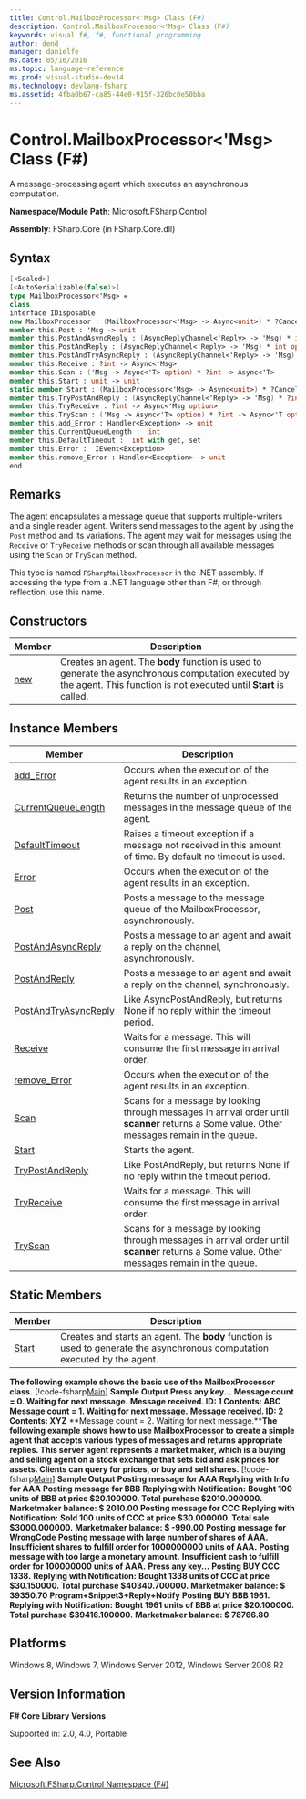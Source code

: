 ```yaml
---
title: Control.MailboxProcessor<'Msg> Class (F#)
description: Control.MailboxProcessor<'Msg> Class (F#)
keywords: visual f#, f#, functional programming
author: dend
manager: danielfe
ms.date: 05/16/2016
ms.topic: language-reference
ms.prod: visual-studio-dev14
ms.technology: devlang-fsharp
ms.assetid: 4fba0b67-ca85-44e0-915f-326bc0e50bba 
---
```


# Control.MailboxProcessor<'Msg> Class (F#)

A message-processing agent which executes an asynchronous computation.

**Namespace/Module Path**: Microsoft.FSharp.Control

**Assembly**: FSharp.Core (in FSharp.Core.dll)


## Syntax

```fsharp
[<Sealed>]
[<AutoSerializable(false)>]
type MailboxProcessor<'Msg> =
class
interface IDisposable
new MailboxProcessor : (MailboxProcessor<'Msg> -> Async<unit>) * ?CancellationToken -> MailboxProcessor<'Msg>
member this.Post : 'Msg -> unit
member this.PostAndAsyncReply : (AsyncReplyChannel<'Reply> -> 'Msg) * int option -> Async<'Reply>
member this.PostAndReply : (AsyncReplyChannel<'Reply> -> 'Msg) * int option -> 'Reply
member this.PostAndTryAsyncReply : (AsyncReplyChannel<'Reply> -> 'Msg) * ?int -> Async<'Reply option>
member this.Receive : ?int -> Async<'Msg>
member this.Scan : ('Msg -> Async<'T> option) * ?int -> Async<'T>
member this.Start : unit -> unit
static member Start : (MailboxProcessor<'Msg> -> Async<unit>) * ?CancellationToken -> MailboxProcessor<'Msg>
member this.TryPostAndReply : (AsyncReplyChannel<'Reply> -> 'Msg) * ?int -> 'Reply option
member this.TryReceive : ?int -> Async<'Msg option>
member this.TryScan : ('Msg -> Async<'T> option) * ?int -> Async<'T option>
member this.add_Error : Handler<Exception> -> unit
member this.CurrentQueueLength :  int
member this.DefaultTimeout :  int with get, set
member this.Error :  IEvent<Exception>
member this.remove_Error : Handler<Exception> -> unit
end
```

## Remarks
The agent encapsulates a message queue that supports multiple-writers and a single reader agent. Writers send messages to the agent by using the `Post` method and its variations. The agent may wait for messages using the `Receive` or `TryReceive` methods or scan through all available messages using the `Scan` or `TryScan` method.

This type is named `FSharpMailboxProcessor` in the .NET assembly. If accessing the type from a .NET language other than F#, or through reflection, use this name.


## Constructors


|Member|Description|
|------|-----------|
|[new](https://msdn.microsoft.com/library/f13a40de-09c2-4446-9465-c1c476c57d1e)|Creates an agent. The **body** function is used to generate the asynchronous computation executed by the agent. This function is not executed until **Start** is called.|

## Instance Members


|Member|Description|
|------|-----------|
|[add_Error](https://msdn.microsoft.com/library/ecd8c707-7ef1-4db1-b847-0c9d9251fa53)|Occurs when the execution of the agent results in an exception.|
|[CurrentQueueLength](https://msdn.microsoft.com/library/bed32e01-5c56-4bce-985c-35f3244f3580)|Returns the number of unprocessed messages in the message queue of the agent.|
|[DefaultTimeout](https://msdn.microsoft.com/library/9f54edae-6167-4a68-acc5-fd444817fb1b)|Raises a timeout exception if a message not received in this amount of time. By default no timeout is used.|
|[Error](https://msdn.microsoft.com/library/f9bf8e54-a0bc-4cfa-9b2d-abdedde9b74e)|Occurs when the execution of the agent results in an exception.|
|[Post](https://msdn.microsoft.com/library/70597a62-6aa9-4565-9b37-c0877cd3283b)|Posts a message to the message queue of the MailboxProcessor, asynchronously.|
|[PostAndAsyncReply](https://msdn.microsoft.com/library/cd7d03c7-cc82-46f3-9f9a-ed689164e4a8)|Posts a message to an agent and await a reply on the channel, asynchronously.|
|[PostAndReply](https://msdn.microsoft.com/library/11842a52-ea51-45e8-86c4-72e887fedf71)|Posts a message to an agent and await a reply on the channel, synchronously.|
|[PostAndTryAsyncReply](https://msdn.microsoft.com/library/d1eba793-83b7-430c-ab83-81576ab670dd)|Like AsyncPostAndReply, but returns None if no reply within the timeout period.|
|[Receive](https://msdn.microsoft.com/library/46a1d8e6-3906-45c2-9722-0ddab574cc6a)|Waits for a message. This will consume the first message in arrival order.|
|[remove_Error](https://msdn.microsoft.com/library/bfbc587c-9317-4094-8091-8519d8a47a37)|Occurs when the execution of the agent results in an exception.|
|[Scan](https://msdn.microsoft.com/library/e86368a3-4f97-4b51-a487-4c6b5456fcbe)|Scans for a message by looking through messages in arrival order until **scanner** returns a Some value. Other messages remain in the queue.|
|[Start](https://msdn.microsoft.com/library/ebf18bf3-ba17-42b9-91ac-313a7eee6fa0)|Starts the agent.|
|[TryPostAndReply](https://msdn.microsoft.com/library/5c4a758b-aace-4cc1-950d-6105fd3652b9)|Like PostAndReply, but returns None if no reply within the timeout period.|
|[TryReceive](https://msdn.microsoft.com/library/edcb3930-cefd-4d88-935d-7dd6297355ee)|Waits for a message. This will consume the first message in arrival order.|
|[TryScan](https://msdn.microsoft.com/library/05aa6c91-fe9f-4830-a2d7-6dfa5a2ab376)|Scans for a message by looking through messages in arrival order until **scanner** returns a Some value. Other messages remain in the queue.|

## Static Members


|Member|Description|
|------|-----------|
|[Start](https://msdn.microsoft.com/library/ebf18bf3-ba17-42b9-91ac-313a7eee6fa0)|Creates and starts an agent. The **body** function is used to generate the asynchronous computation executed by the agent.|
**The following example shows the basic use of the MailboxProcessor class.**
[!code-fsharp[Main](snippets/fsmailboxprocessor/snippet2.fs)]
**Sample Output**
**Press any key...**
**Message count = 0. Waiting for next message.**
**Message received. ID: 1 Contents: ABC**
**Message count = 1. Waiting for next message.**
**Message received. ID: 2 Contents: XYZ**
**Message count = 2. Waiting for next message.****The following example shows how to use MailboxProcessor to create a simple agent that accepts various types of messages and returns appropriate replies. This server agent represents a market maker, which is a buying and selling agent on a stock exchange that sets bid and ask prices for assets. Clients can query for prices, or buy and sell shares.**
[!code-fsharp[Main](snippets/fsmailboxprocessor/snippet3.fs)]
**Sample Output**
**Posting message for AAA**
**Replying with Info for AAA**
**Posting message for BBB**
**Replying with Notification:**
**Bought 100 units of BBB at price $20.100000. Total purchase $2010.000000.**
**Marketmaker balance: $   2010.00**
**Posting message for CCC**
**Replying with Notification:**
**Sold 100 units of CCC at price $30.000000. Total sale $3000.000000.**
**Marketmaker balance: $   -990.00**
**Posting message for WrongCode**
**Posting message with large number of shares of AAA.**
**Insufficient shares to fulfill order for 1000000000 units of AAA.**
**Posting message with too large a monetary amount.**
**Insufficient cash to fulfill order for 100000000 units of AAA.**
**Press any key...**
**Posting BUY CCC 1338.**
**Replying with Notification:**
**Bought 1338 units of CCC at price $30.150000. Total purchase $40340.700000.**
**Marketmaker balance: $  39350.70**
**Program+Snippet3+Reply+Notify**
**Posting BUY BBB 1961.**
**Replying with Notification:**
**Bought 1961 units of BBB at price $20.100000. Total purchase $39416.100000.**
**Marketmaker balance: $  78766.80**
## Platforms
Windows 8, Windows 7, Windows Server 2012, Windows Server 2008 R2


## Version Information
**F# Core Library Versions**

Supported in: 2.0, 4.0, Portable

## See Also
[Microsoft.FSharp.Control Namespace &#40;F&#35;&#41;](Microsoft.FSharp.Control-Namespace-%5BFSharp%5D.md)